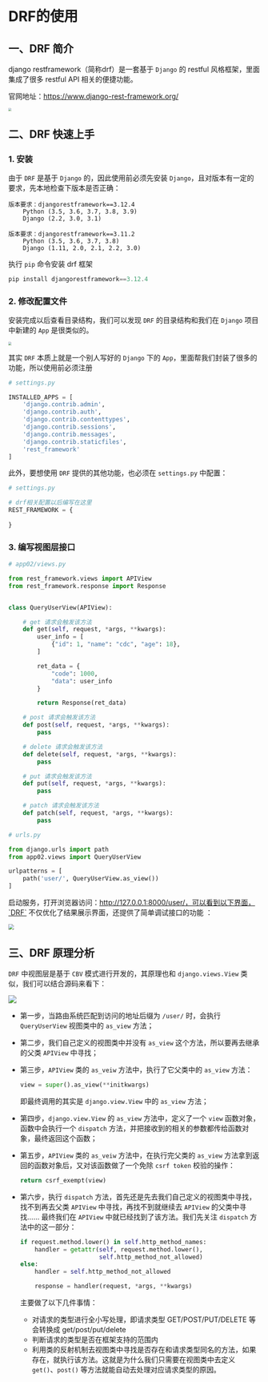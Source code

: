 # DRF的使用

## 一、DRF 简介

django restframework（简称drf）是一套基于 `Django` 的 restful 风格框架，里面集成了很多 restful API 相关的便捷功能。

官网地址：https://www.django-rest-framework.org/

<img src="./static/img/drf/drf4.png" style="zoom:40%;" />   

## 二、DRF 快速上手

### 1. 安装

由于 `DRF` 是基于 `Django` 的，因此使用前必须先安装 `Django`，且对版本有一定的要求，先本地检查下版本是否正确：

```
版本要求：djangorestframework==3.12.4
	Python (3.5, 3.6, 3.7, 3.8, 3.9)
	Django (2.2, 3.0, 3.1)
    
版本要求：djangorestframework==3.11.2
	Python (3.5, 3.6, 3.7, 3.8)
	Django (1.11, 2.0, 2.1, 2.2, 3.0)
```

执行 `pip` 命令安装 drf 框架

```powershell
pip install djangorestframework==3.12.4
```

### 2. 修改配置文件

安装完成以后查看目录结构，我们可以发现 `DRF` 的目录结构和我们在 `Django` 项目中新建的 `App` 是很类似的。

<img src="./static/img/drf/drf5.png" style="zoom:40%;" /> 

其实 `DRF` 本质上就是一个别人写好的 `Django` 下的 `App`，里面帮我们封装了很多的功能，所以使用前必须注册

```python
# settings.py

INSTALLED_APPS = [
    'django.contrib.admin',
    'django.contrib.auth',
    'django.contrib.contenttypes',
    'django.contrib.sessions',
    'django.contrib.messages',
    'django.contrib.staticfiles',
    'rest_framework'
]
```

此外，要想使用 `DRF` 提供的其他功能，也必须在 `settings.py` 中配置：

```python
# settings.py

# drf相关配置以后编写在这里 
REST_FRAMEWORK = {
   
}
```

### 3. 编写视图层接口

```python
# app02/views.py

from rest_framework.views import APIView
from rest_framework.response import Response


class QueryUserView(APIView):

    # get 请求会触发该方法
    def get(self, request, *args, **kwargs):
        user_info = [
            {"id": 1, "name": "cdc", "age": 18},
        ]

        ret_data = {
            "code": 1000,
            "data": user_info
        }

        return Response(ret_data)

    # post 请求会触发该方法
    def post(self, request, *args, **kwargs):
        pass

    # delete 请求会触发该方法
    def delete(self, request, *args, **kwargs):
        pass

    # put 请求会触发该方法
    def put(self, request, *args, **kwargs):
        pass

    # patch 请求会触发该方法
    def patch(self, request, *args, **kwargs):
        pass
```

```python
# urls.py

from django.urls import path
from app02.views import QueryUserView

urlpatterns = [
    path('user/', QueryUserView.as_view())
]
```

启动服务，打开浏览器访问：http://127.0.0.1:8000/user/，可以看到以下界面，`DRF` 不仅优化了结果展示界面，还提供了简单调试接口的功能 ：

<img src="./static/img/drf/drf6.png" style="zoom:70%;" /> 

## 三、DRF 原理分析

`DRF` 中视图层是基于 `CBV` 模式进行开发的，其原理也和 `django.views.View` 类似，我们可以结合源码来看下：

<img src="./static/img/drf/drf7.png" style="zoom:100%;" /> 

- 第一步，当路由系统匹配到访问的地址后缀为 `/user/` 时，会执行  `QueryUserView` 视图类中的 `as_view` 方法；

- 第二步，我们自己定义的视图类中并没有 `as_view` 这个方法，所以要再去继承的父类 `APIView` 中寻找；

- 第三步，`APIView` 类的 `as_veiw` 方法中，执行了它父类中的 `as_view` 方法：

  ```python
  view = super().as_view(**initkwargs)
  ```

  即最终调用的其实是 `django.view.View` 中的 `as_view` 方法；

- 第四步，`django.view.View` 的 `as_view` 方法中，定义了一个 `view` 函数对象，函数中会执行一个 `dispatch` 方法，并把接收到的相关的参数都传给函数对象，最终返回这个函数；

- 第五步，`APIView` 类的 `as_veiw` 方法中，在执行完父类的 `as_view` 方法拿到返回的函数对象后，又对该函数做了一个免除 `csrf token` 校验的操作：

  ```python
  return csrf_exempt(view)
  ```

- 第六步，执行 `dispatch` 方法，首先还是先去我们自己定义的视图类中寻找，找不到再去父类 `APIView` 中寻找，再找不到就继续去 `APIView` 的父类中寻找…… 最终我们在 `APIView` 中就已经找到了该方法。我们先关注 `dispatch` 方法中的这一部分：

  ```python
  if request.method.lower() in self.http_method_names:
      handler = getattr(self, request.method.lower(),
                        self.http_method_not_allowed)
  else:
      handler = self.http_method_not_allowed
  
      response = handler(request, *args, **kwargs)
  ```

  主要做了以下几件事情：

  - 对请求的类型进行全小写处理，即请求类型 GET/POST/PUT/DELETE 等会转换成 get/post/put/delete
  - 判断请求的类型是否在框架支持的范围内
  - 利用类的反射机制去视图类中寻找是否存在和请求类型同名的方法，如果存在，就执行该方法。这就是为什么我们只需要在视图类中去定义 `get()`、`post()` 等方法就能自动去处理对应请求类型的原因。